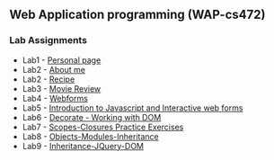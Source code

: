 ## Web Application programming (WAP-cs472)
### Lab Assignments

*   Lab1 - [Personal page]( https://haftom-mesfin.github.io/cs472/)
*   Lab2 - [About me](https://haftom-mesfin.github.io/CS472-Lab2/)
*   Lab2 - [Recipe](https://haftom-mesfin.github.io/CS472-Lab2-recipeSpec/)
*   Lab3 - [Movie Review](https://haftom-mesfin.github.io/CS472-WAP/Lab3/tmnt.html)
*   Lab4 - [Webforms]( https://haftom-mesfin.github.io/CS472-WAP/Lab4)
*   Lab5 - [Introduction to Javascript and Interactive web forms]( https://haftom-mesfin.github.io/CS472-WAP/Lab5)
*   Lab6 - [Decorate - Working with DOM]( https://haftom-mesfin.github.io/CS472-WAP/Lab6)
*   Lab7 - [Scopes-Closures Practice Exercises](https://haftom-mesfin.github.io/CS472-WAP/Lab7)
*   Lab8 - [Objects-Modules-Inheritance](https://haftom-mesfin.github.io/CS472-WAP/Lab8)
*   Lab9 - [Inheritance-JQuery-DOM](https://haftom-mesfin.github.io/CS472-WAP/Lab9)


